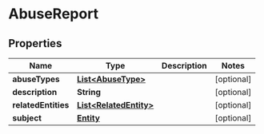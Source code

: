 

# AbuseReport


## Properties

Name | Type | Description | Notes
------------ | ------------- | ------------- | -------------
**abuseTypes** | [**List&lt;AbuseType&gt;**](AbuseType.md) |  |  [optional]
**description** | **String** |  |  [optional]
**relatedEntities** | [**List&lt;RelatedEntity&gt;**](RelatedEntity.md) |  |  [optional]
**subject** | [**Entity**](Entity.md) |  |  [optional]



